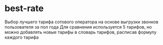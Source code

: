 # best-rate
Выбор лучшего тарифа сотового оператора на основе выгрузки звонков пользователя за пол года
Для сравнения используется 5 тарифов, но можно добавлять новые тарифы в словарь тарифов, расписав формулу каждого тарифа
